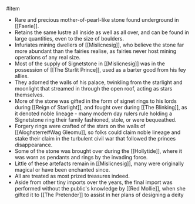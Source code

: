 #item
* Rare and precious mother-of-pearl-like stone found underground in [[Faerie]].
* Retains the same lustre all inside as well as all over, and can be found in large quantities, even to the size of boulders.
* Infuriates mining dwellers of [[Mislicnesig]], who believe the stone far more abundant than the fairies realise, as fairies never host mining operations of any real size.
* Most of the supply of Signetstone in [[Mislicnesig]] was in the possession of [[The Starlit Prince]], used as a barter good from his fey allies.
* They adorned the walls of his palace, twinkling from the starlight and moonlight that streamed in through the open roof, acting as stars themselves.
* More of the stone was gifted in the form of signet rings to his lords during [[Reign of Starlight]], and fought over during [[The Blinking]], as it denoted noble lineage - many modern day rulers rule holding a Signetstone ring their family fashioned, stole, or were bequeathed.
* Forgery rings were crafted of the stars on the walls of [[Aloghsterre#Wag Gleomu]], so folks could claim noble lineage and stake their claim in the turbulent civil war that followed the princes disappearance.
* Some of the stone was brought over during the [[Hollytide]], where it was worn as pendants and rings by the invading force.
* Little of these artefacts remain in [[Mislicnesig]], many were originally magical or have been enchanted since.
* All are treated as most prized treasures indeed.
* Aside from other tiny imports over the years, the final import was performed without the public's knowledge by [[Red Mollie]], when she gifted it to [[The Pretender]] to assist in her plans of designing a deity